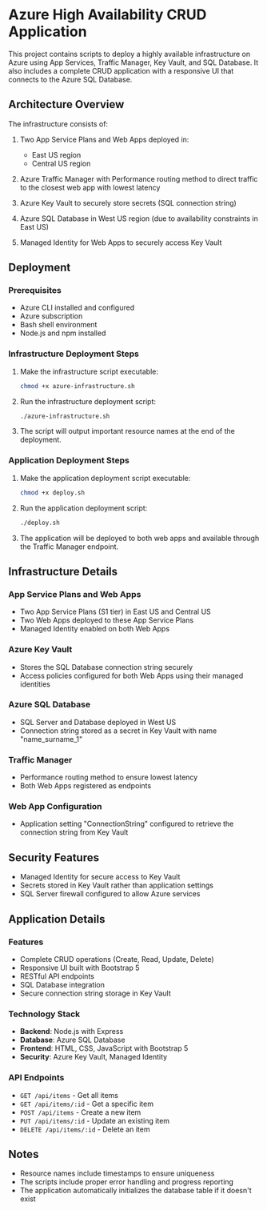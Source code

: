 # Azure High Availability CRUD Application

This project contains scripts to deploy a highly available infrastructure on Azure using App Services, Traffic Manager, Key Vault, and SQL Database. It also includes a complete CRUD application with a responsive UI that connects to the Azure SQL Database.

## Architecture Overview

The infrastructure consists of:

1. Two App Service Plans and Web Apps deployed in:
   - East US region
   - Central US region

2. Azure Traffic Manager with Performance routing method to direct traffic to the closest web app with lowest latency

3. Azure Key Vault to securely store secrets (SQL connection string)

4. Azure SQL Database in West US region (due to availability constraints in East US)

5. Managed Identity for Web Apps to securely access Key Vault

## Deployment

### Prerequisites

- Azure CLI installed and configured
- Azure subscription
- Bash shell environment
- Node.js and npm installed

### Infrastructure Deployment Steps

1. Make the infrastructure script executable:
   ```bash
   chmod +x azure-infrastructure.sh
   ```

2. Run the infrastructure deployment script:
   ```bash
   ./azure-infrastructure.sh
   ```

3. The script will output important resource names at the end of the deployment.

### Application Deployment Steps

1. Make the application deployment script executable:
   ```bash
   chmod +x deploy.sh
   ```

2. Run the application deployment script:
   ```bash
   ./deploy.sh
   ```

3. The application will be deployed to both web apps and available through the Traffic Manager endpoint.

## Infrastructure Details

### App Service Plans and Web Apps

- Two App Service Plans (S1 tier) in East US and Central US
- Two Web Apps deployed to these App Service Plans
- Managed Identity enabled on both Web Apps

### Azure Key Vault

- Stores the SQL Database connection string securely
- Access policies configured for both Web Apps using their managed identities

### Azure SQL Database

- SQL Server and Database deployed in West US
- Connection string stored as a secret in Key Vault with name "name_surname_1"

### Traffic Manager

- Performance routing method to ensure lowest latency
- Both Web Apps registered as endpoints

### Web App Configuration

- Application setting "ConnectionString" configured to retrieve the connection string from Key Vault

## Security Features

- Managed Identity for secure access to Key Vault
- Secrets stored in Key Vault rather than application settings
- SQL Server firewall configured to allow Azure services

## Application Details

### Features

- Complete CRUD operations (Create, Read, Update, Delete)
- Responsive UI built with Bootstrap 5
- RESTful API endpoints
- SQL Database integration
- Secure connection string storage in Key Vault

### Technology Stack

- **Backend**: Node.js with Express
- **Database**: Azure SQL Database
- **Frontend**: HTML, CSS, JavaScript with Bootstrap 5
- **Security**: Azure Key Vault, Managed Identity

### API Endpoints

- `GET /api/items` - Get all items
- `GET /api/items/:id` - Get a specific item
- `POST /api/items` - Create a new item
- `PUT /api/items/:id` - Update an existing item
- `DELETE /api/items/:id` - Delete an item

## Notes

- Resource names include timestamps to ensure uniqueness
- The scripts include proper error handling and progress reporting
- The application automatically initializes the database table if it doesn't exist
